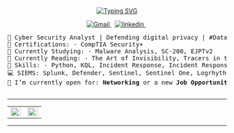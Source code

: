 <div>
<div align=center>
<a href="https://git.io/typing-svg"><img src="https://readme-typing-svg.herokuapp.com?font=Fira+Code&size=25&duration=1000&pause=2000&color=555555&center=true&width=435&lines=Welcome!;I'm+Stephen;Cyber+Security+Analyst" alt="Typing SVG" /></a>
<div>
<p align="center">
  <a href="mailto:sgardnercyber@gmail.com">
     <img  src="https://img.shields.io/badge/-@Sgardnercyber-313131?style=flat-square&labelColor=313131&logo=Gmail&logoColor=white&color=313131" alt="Gmail">
  <a>&nbsp;
  <a href="https://www.linkedin.com/in/stephen-gardner-78a095135">
     <img  src="https://img.shields.io/badge/-@StephenG-313131?style=flat-square&labelColor=313131&logo=LinkedIn&logoColor=white&color=313131" alt="linkedin">
  <a>&nbsp;
  <a>
<p>
</div>
</div>
</p>
<pre>
🔐 Cyber Security Analyst | Defending digital privacy | #Dataprivacy
🔭 Certifications: - CompTIA Security+
🌱 Currently Studying: - Malware Analysis, SC-200, EJPTv2
🌟 Currently Reading: - The Art of Invisibility, Tracers in the Dark
📝 Skills: - Python, KQL, Incident Response, Incident Response, Log Analysis, SIEM, MDR
💻 SIEMS: Splunk, Defender, Sentinel, Sentinel One, Logrhythm, Alien Vault, Cisco AMP
🤔 I’m currently open for: <b>Networking</b> or a new <b>Job Opportunity</b>, this is <a href="googledocslink" target="_blank">MY RESUME.
</a>
</pre>
<Stats>

<hr>
<!-- https://gh-stats-gen.vercel.app/ -->
<table><tr><td valign="top" width="50%">

<img src="https://github-readme-stats.vercel.app/api?username=Sgardnercyber&theme=dark&show_icons=true&hide_border=true&count_private=true" align="left" style="width: 100%" />

</td><td valign="top" width="50%">

<img src="https://github-readme-streak-stats.herokuapp.com/?user=Sgardnercyber&theme=dark&hide_border=true" align="left" style="width: 100%" />

</td></tr></table>
<div>
<hr>
<div>
